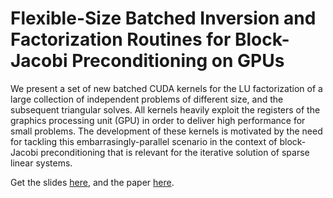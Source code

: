Flexible-Size Batched Inversion and Factorization Routines for Block-Jacobi Preconditioning on GPUs
===================================================================================================

We present a set of new batched CUDA kernels
for the LU factorization of a large collection of independent
problems of different size, and the subsequent triangular
solves. All kernels heavily exploit the registers of the graphics
processing unit (GPU) in order to deliver high performance for
small problems. The development of these kernels is motivated
by the need for tackling this embarrasingly-parallel scenario
in the context of block-Jacobi preconditioning that is relevant
for the iterative solution of sparse linear systems.

Get the slides [here](https://github.com/gflegar/talks/raw/master/icpp_2017/slides.pdf),
and the paper [here]().

